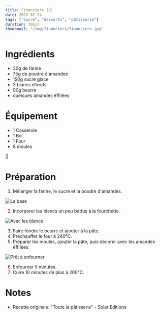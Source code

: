 ```yaml
---
title: Financiers (8)
date: 2023-02-24
tags: ["sucré", "desserts", "pâtisserie"]
duration: 30min
thumbnail: "/img/financiers/financiers.jpg"
---
```



# Ingrédients

+ 30g de farine
+ 75g de poudre d'amandes
+ 150g sucre glace
+ 3 blancs d’œufs
+ 90g beurre
+ quelques amandes éffilées

# Équipement

+ 1 Casserole
+ 1 Bol
+ 1 Four
+ 8 moules

||

# Préparation

1. Mélanger la farine, le sucre et la poudre d'amandes.

![La base](/img/financiers/financiers-step-1.jpg)

2. Incorporer les blancs un peu battus à la fourchette.

![Avec les blancs](/img/financiers/financiers-step-2.jpg)

3. Faire fondre le beurre et ajouter à la pâte.
4. Préchauffer le four à 240°C.
5. Préparer les moules, ajouter la pâte, puis décorer avec les amandes éffilées.

![Prêt à enfourner](/img/financiers/financiers-step-5.jpg)

6. Enfourner 5 minutes.
7. Cuire 10 minutes de plus à 200°C.

# Notes

+ Recette originale: "Toute la pâtisserie" - Solar Editions